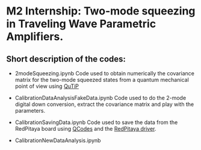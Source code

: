 # M2 Internship: Two-mode squeezing in Traveling Wave Parametric Amplifiers.

## Short description of the codes:

* 2modeSqueezing.ipynb
  Code used to obtain numerically the covariance matrix for the two-mode squeezed states from a quantum mechanical point of view using [QuTiP](https://github.com/qutip/qutip)
  
* CalibrationDataAnalysisFakeData.ipynb
  Code used to do the 2-mode digital down conversion, extract the covariance matrix and play with the parameters.
  
* CalibrationSavingData.ipynb
  Code used to save the data from the RedPitaya board using [QCodes](https://github.com/QCoDeS/Qcodes) and the [RedPitaya driver](https://github.com/QCoherence/QCodes-drivers).
  
* CalibrationNewDataAnalysis.ipynb
  
